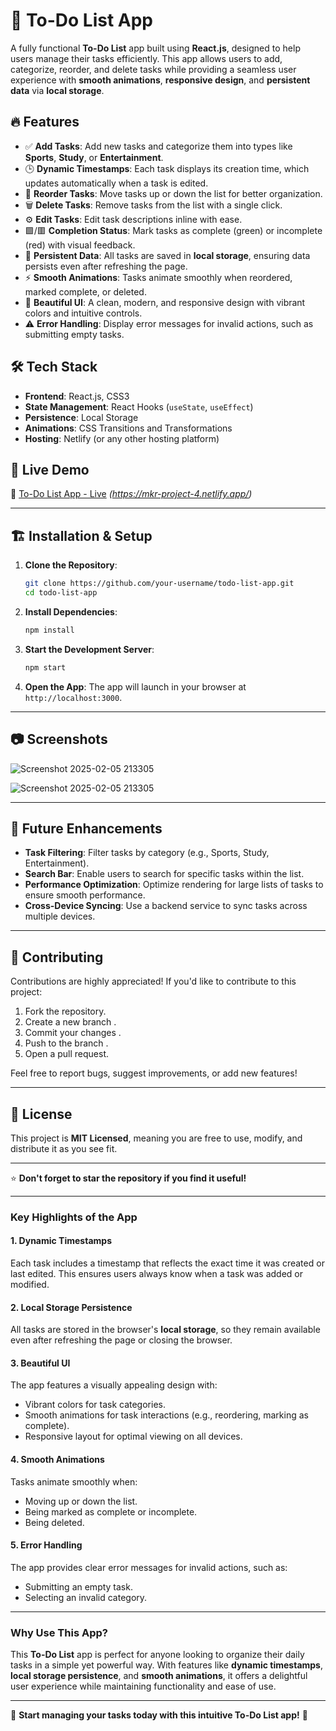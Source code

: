 
# 📝 To-Do List App

A fully functional **To-Do List** app built using **React.js**, designed to help users manage their tasks efficiently. This app allows users to add, categorize, reorder, and delete tasks while providing a seamless user experience with **smooth animations**, **responsive design**, and **persistent data** via **local storage**.

## 🔥 Features

- ✅ **Add Tasks**: Add new tasks and categorize them into types like **Sports**, **Study**, or **Entertainment**.
- 🕒 **Dynamic Timestamps**: Each task displays its creation time, which updates automatically when a task is edited.
- 🔄 **Reorder Tasks**: Move tasks up or down the list for better organization.
- 🗑️ **Delete Tasks**: Remove tasks from the list with a single click.
- ⚙️ **Edit Tasks**: Edit task descriptions inline with ease.
- 🟩/🟥 **Completion Status**: Mark tasks as complete (green) or incomplete (red) with visual feedback.
- 💾 **Persistent Data**: All tasks are saved in **local storage**, ensuring data persists even after refreshing the page.
- ⚡ **Smooth Animations**: Tasks animate smoothly when reordered, marked complete, or deleted.
- 🌟 **Beautiful UI**: A clean, modern, and responsive design with vibrant colors and intuitive controls.
- ⚠️ **Error Handling**: Display error messages for invalid actions, such as submitting empty tasks.

## 🛠️ Tech Stack

- **Frontend**: React.js, CSS3
- **State Management**: React Hooks (`useState`, `useEffect`)
- **Persistence**: Local Storage
- **Animations**: CSS Transitions and Transformations
- **Hosting**: Netlify (or any other hosting platform)

## 📌 Live Demo

🔗 [To-Do List App - Live](#) *(https://mkr-project-4.netlify.app/)*

---

## 🏗️ Installation & Setup

1. **Clone the Repository**:
   ```bash
   git clone https://github.com/your-username/todo-list-app.git
   cd todo-list-app
   ```

2. **Install Dependencies**:
   ```bash
   npm install
   ```

3. **Start the Development Server**:
   ```bash
   npm start
   ```

4. **Open the App**:
   The app will launch in your browser at `http://localhost:3000`.

---

## 📷 Screenshots

![Screenshot 2025-02-05 213305](https://github.com/user-attachments/assets/f2712ec3-cc85-4e63-ab5b-9410eaef676e)

![Screenshot 2025-02-05 213305](https://github.com/user-attachments/assets/124ec35e-08d5-4734-ad7a-9d5cc334d156)


---

## 🎯 Future Enhancements

- **Task Filtering**: Filter tasks by category (e.g., Sports, Study, Entertainment).
- **Search Bar**: Enable users to search for specific tasks within the list.
- **Performance Optimization**: Optimize rendering for large lists of tasks to ensure smooth performance.
- **Cross-Device Syncing**: Use a backend service to sync tasks across multiple devices.

---

## 🤝 Contributing

Contributions are highly appreciated! If you'd like to contribute to this project:

1. Fork the repository.
2. Create a new branch .
3. Commit your changes .
4. Push to the branch .
5. Open a pull request.

Feel free to report bugs, suggest improvements, or add new features!

---

## 📄 License

This project is **MIT Licensed**, meaning you are free to use, modify, and distribute it as you see fit.

---

⭐ **Don't forget to star the repository if you find it useful!**

---

### Key Highlights of the App

#### 1. **Dynamic Timestamps**
Each task includes a timestamp that reflects the exact time it was created or last edited. This ensures users always know when a task was added or modified.

#### 2. **Local Storage Persistence**
All tasks are stored in the browser's **local storage**, so they remain available even after refreshing the page or closing the browser.

#### 3. **Beautiful UI**
The app features a visually appealing design with:
- Vibrant colors for task categories.
- Smooth animations for task interactions (e.g., reordering, marking as complete).
- Responsive layout for optimal viewing on all devices.

#### 4. **Smooth Animations**
Tasks animate smoothly when:
- Moving up or down the list.
- Being marked as complete or incomplete.
- Being deleted.

#### 5. **Error Handling**
The app provides clear error messages for invalid actions, such as:
- Submitting an empty task.
- Selecting an invalid category.

---

### Why Use This App?

This **To-Do List** app is perfect for anyone looking to organize their daily tasks in a simple yet powerful way. With features like **dynamic timestamps**, **local storage persistence**, and **smooth animations**, it offers a delightful user experience while maintaining functionality and ease of use.

---

🌟 **Start managing your tasks today with this intuitive To-Do List app!** 🌟
